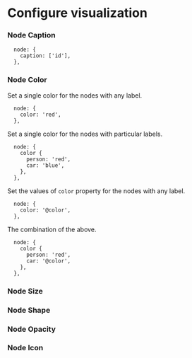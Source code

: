 # Configure visualization

### &#x20;<a href="#node-icon" id="node-icon"></a>

### Node Caption <a href="#node-icon" id="node-icon"></a>

```
  node: {
    caption: ['id'],
  },
```

### Node Color <a href="#node-icon" id="node-icon"></a>

Set a single color for the nodes with any label.

```
  node: {
    color: 'red',
  },
```

Set a single color for the nodes with particular labels.

```
  node: {
    color {
      person: 'red',
      car: 'blue',
    },
  },
```

Set the values of `color` property for the nodes with any label.

```
  node: {
    color: '@color',
  },
```

The combination of the above.&#x20;

```
  node: {
    color {
      person: 'red',
      car: '@color',
    },
  },
```

### Node Size <a href="#node-icon" id="node-icon"></a>



### Node Shape <a href="#node-icon" id="node-icon"></a>



### Node Opacity <a href="#node-icon" id="node-icon"></a>



### Node Icon <a href="#node-icon" id="node-icon"></a>

